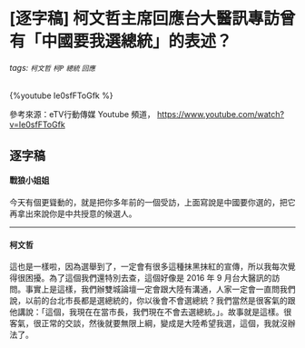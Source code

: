 # [逐字稿] 柯文哲主席回應台大醫訊專訪曾有「中國要我選總統」的表述？

###### tags: `柯文哲` `柯P` `總統` `回應`

{%youtube Ie0sfFToGfk %}

參考來源：eTV行動傳媒 Youtube 頻道， https://www.youtube.com/watch?v=Ie0sfFToGfk

## 逐字稿

#### 戰狼小姐姐

今天有個更聳動的，就是把你多年前的一個受訪，上面寫說是中國要你選的，把它再拿出來說你是中共授意的候選人。

---

#### 柯文哲

這也是一樣啦，因為選舉到了，一定會有很多這種抹黑抹紅的宣傳，所以我每次覺得很困擾。為了這個我們還特別去查，這個好像是 2016 年 9 月台大醫訊的訪問。事實上是這樣，我們辦雙城論壇一定會跟大陸有溝通，人家一定會一直問我們說，以前的台北市長都是選總統的，你以後會不會選總統？我們當然是很客氣的跟他講說：「這個，我現在在當市長，我們現在不會去選總統。」。故事就是這樣。很客氣，很正常的交談，然後就要無限上綱，變成是大陸希望我選，這個，我就沒辦法了。

